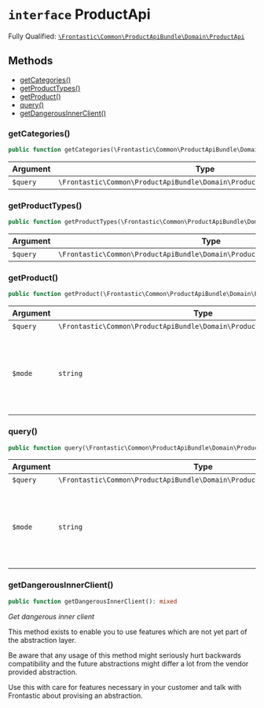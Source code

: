 # `interface`  ProductApi

Fully Qualified: [`\Frontastic\Common\ProductApiBundle\Domain\ProductApi`](../../../../src/php/ProductApiBundle/Domain/ProductApi.php)




## Methods

* [getCategories()](#getCategories)
* [getProductTypes()](#getProductTypes)
* [getProduct()](#getProduct)
* [query()](#query)
* [getDangerousInnerClient()](#getDangerousInnerClient)


### getCategories()


```php
public function getCategories(\Frontastic\Common\ProductApiBundle\Domain\ProductApi\Query\CategoryQuery query): array
```






Argument|Type|Default|Description
--------|----|-------|-----------
`$query`|`\Frontastic\Common\ProductApiBundle\Domain\ProductApi\Query\CategoryQuery`|``|

### getProductTypes()


```php
public function getProductTypes(\Frontastic\Common\ProductApiBundle\Domain\ProductApi\Query\ProductTypeQuery query): array
```






Argument|Type|Default|Description
--------|----|-------|-----------
`$query`|`\Frontastic\Common\ProductApiBundle\Domain\ProductApi\Query\ProductTypeQuery`|``|

### getProduct()


```php
public function getProduct(\Frontastic\Common\ProductApiBundle\Domain\ProductApi\Query\ProductQuery query, string mode = self::QUERY_SYNC): ?object
```






Argument|Type|Default|Description
--------|----|-------|-----------
`$query`|`\Frontastic\Common\ProductApiBundle\Domain\ProductApi\Query\ProductQuery`|``|
`$mode`|`string`|`self::QUERY_SYNC`|One of the QUERY_* connstants. Execute the query synchronously or asynchronously?

### query()


```php
public function query(\Frontastic\Common\ProductApiBundle\Domain\ProductApi\Query\ProductQuery query, string mode = self::QUERY_SYNC): object
```






Argument|Type|Default|Description
--------|----|-------|-----------
`$query`|`\Frontastic\Common\ProductApiBundle\Domain\ProductApi\Query\ProductQuery`|``|
`$mode`|`string`|`self::QUERY_SYNC`|One of the QUERY_* connstants. Execute the query synchronously or asynchronously?

### getDangerousInnerClient()


```php
public function getDangerousInnerClient(): mixed
```


*Get *dangerous* inner client*

This method exists to enable you to use features which are not yet part
of the abstraction layer.

Be aware that any usage of this method might seriously hurt backwards
compatibility and the future abstractions might differ a lot from the
vendor provided abstraction.

Use this with care for features necessary in your customer and talk with
Frontastic about provising an abstraction.


